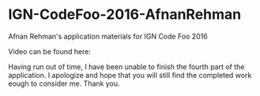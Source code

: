 # IGN-CodeFoo-2016-AfnanRehman
Afnan Rehman's application materials for IGN Code Foo 2016

Video can be found here: 

Having run out of time, I have been unable to finish the fourth part of the application. I apologize and hope that you will still find the completed work eough to consider me. Thank you.
